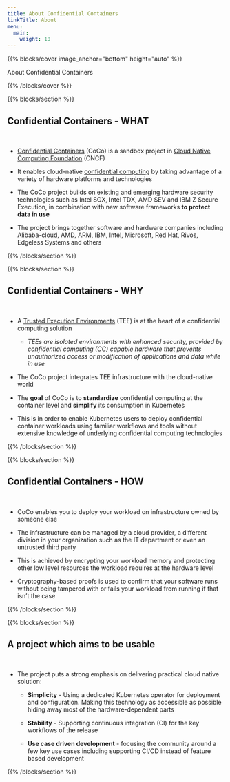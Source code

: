 ```yaml
---
title: About Confidential Containers
linkTitle: About
menu:
  main:
    weight: 10
---
```


{{% blocks/cover image_anchor="bottom" height="auto" %}}
<p class="fw-bold fa-3x">
About Confidential Containers
</p>
{{% /blocks/cover %}}

{{% blocks/section %}}

## Confidential Containers - WHAT

<br>

- [Confidential Containers](https://github.com/confidential-containers) (CoCo) is a sandbox project in [Cloud Native Computing Foundation](https://www.cncf.io/) (CNCF)

- It enables cloud-native [confidential computing](https://confidentialcomputing.io/faq/) by taking advantage of a variety of hardware platforms and technologies

- The CoCo project builds on existing and emerging hardware security technologies such as Intel SGX, Intel TDX, AMD SEV and IBM Z Secure Execution, in combination with new software frameworks **to protect data in use**

- The project brings together software and hardware companies including Alibaba-cloud, AMD, ARM, IBM, Intel, Microsoft, Red Hat, Rivos, Edgeless Systems and others

{{% /blocks/section %}}

{{% blocks/section %}}

## Confidential Containers - WHY

<br>

- A [Trusted Execution Environments](https://en.wikipedia.org/wiki/Trusted_execution_environment) (TEE) is at the heart of a confidential computing solution
  - _TEEs are isolated environments with enhanced security, provided by confidential computing (CC) capable hardware that prevents unauthorized access or modification of applications and data while in use_

- The CoCo project integrates TEE infrastructure with the cloud-native world

- The **goal** of CoCo is to **standardize** confidential computing at the container level and **simplify** its consumption in Kubernetes

- This is in order to enable Kubernetes users to deploy confidential container workloads using familiar workflows and tools without extensive knowledge of underlying confidential computing technologies

{{% /blocks/section %}}

{{% blocks/section %}}

## Confidential Containers - HOW

<br>

- CoCo enables you to deploy your workload on infrastructure owned by someone else

- The infrastructure can be managed by a cloud provider, a different division in your organization such as the IT department or even an untrusted third party

- This is achieved by encrypting your workload memory and protecting other low level resources the workload requires at the hardware level

- Cryptography-based proofs is used to confirm that your software runs without being tampered with or fails your workload from running if that isn’t the case

{{% /blocks/section %}}

{{% blocks/section %}}

## A project which aims to be usable

<br>

- The project puts a strong emphasis on delivering practical cloud native solution:

  - **Simplicity** - Using a dedicated Kubernetes operator for deployment and configuration. Making this technology as accessible as possible hiding away most of the hardware-dependent parts

  - **Stability** - Supporting continuous integration (CI) for the key workflows of the release

  - **Use case driven development** - focusing the community around a few key use cases including supporting CI/CD instead of feature based development

{{% /blocks/section %}}
